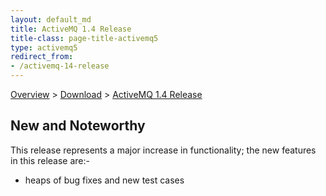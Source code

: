 ```yaml
---
layout: default_md
title: ActiveMQ 1.4 Release 
title-class: page-title-activemq5
type: activemq5
redirect_from:
- /activemq-14-release
---
```


[Overview](overview) > [Download](download) > [ActiveMQ 1.4 Release](activemq-14-release)

New and Noteworthy
------------------

This release represents a major increase in functionality; the new features in this release are:-

*   heaps of bug fixes and new test cases